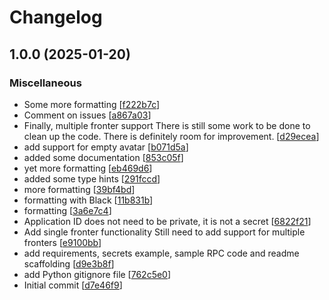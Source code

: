 # Changelog

<a name="1.0.0"></a>
## 1.0.0 (2025-01-20)

### Miscellaneous

-  Some more formatting [[f222b7c](https://github.com/CrimsonTome/simply-present/commit/f222b7cb484ad9ef4895d9b21effc591927ea867)]
-  Comment on issues [[a867a03](https://github.com/CrimsonTome/simply-present/commit/a867a036fcf25b335a30975dae08d5f1a026ce45)]
-  Finally, multiple fronter support There is still some work to be done to clean up the code. There is definitely room for improvement. [[d29ecea](https://github.com/CrimsonTome/simply-present/commit/d29eceaacf2c858f114cbdc8f627e9064f2d2c7f)]
-  add support for empty avatar [[b071d5a](https://github.com/CrimsonTome/simply-present/commit/b071d5a2400f75bd7fc140e07aec56172b049e19)]
-  added some documentation [[853c05f](https://github.com/CrimsonTome/simply-present/commit/853c05f7e13ee1c92e249d5b635215f812ea691b)]
-  yet more formatting [[eb469d6](https://github.com/CrimsonTome/simply-present/commit/eb469d69c29b68754010c8b5a4c962a708797d5d)]
-  added some type hints [[291fccd](https://github.com/CrimsonTome/simply-present/commit/291fccdfa74981cc39890ad8ce423b0390f2fd0e)]
-  more formatting [[39bf4bd](https://github.com/CrimsonTome/simply-present/commit/39bf4bd284778ee5d8b9cc90ea6d73abcd07001f)]
-  formatting with Black [[11b831b](https://github.com/CrimsonTome/simply-present/commit/11b831b2edda014b2e262dce943fce26d8fd080e)]
-  formatting [[3a6e7c4](https://github.com/CrimsonTome/simply-present/commit/3a6e7c45326a2e59097fce12f4c6051463ce74e1)]
-  Application ID does not need to be private, it is not a secret [[6822f21](https://github.com/CrimsonTome/simply-present/commit/6822f2103f9be516f5e0316a15428ccc86513b87)]
-  Add single fronter functionality Still need to add support for multiple fronters [[e9100bb](https://github.com/CrimsonTome/simply-present/commit/e9100bb1aa9ce4555ac7f72db59b6d96eed31198)]
-  add requirements, secrets example, sample RPC code and readme scaffolding [[d9e3b8f](https://github.com/CrimsonTome/simply-present/commit/d9e3b8fc2729352ceaf9b5a11294174341b13bfa)]
-  add Python gitignore file [[762c5e0](https://github.com/CrimsonTome/simply-present/commit/762c5e06f074abe74351c7647ee514309dad75e9)]
-  Initial commit [[d7e46f9](https://github.com/CrimsonTome/simply-present/commit/d7e46f98e9543b11710f4dc08246b412ec417968)]


